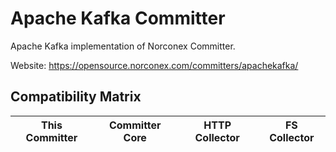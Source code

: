 Apache Kafka Committer
==============

Apache Kafka implementation of Norconex Committer.

Website: https://opensource.norconex.com/committers/apachekafka/

## Compatibility Matrix

| This Committer   | Committer Core | HTTP Collector | FS Collector |
| ---------------- | -------------- | -------------- | ------------ |

  